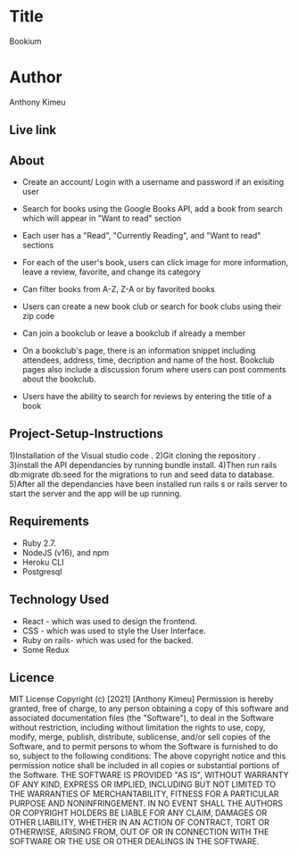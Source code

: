 # Title #

 Bookium

 # Author #

  Anthony Kimeu
  
 ## Live link
 
## About

 - Create an account/ Login with a username and password if an exisiting user

 - Search for books using the Google Books API, add a book from search which will appear in "Want to read" section

 - Each user has a "Read", "Currently Reading", and "Want to read" sections

 - For each of the user's book, users can click image for more information, leave a review, favorite, and change its category

 - Can filter books from A-Z, Z-A or by favorited books

 - Users can create a new book club or search for book clubs using their zip code

 - Can join a bookclub or leave a bookclub if already a member 

 - On a bookclub's page, there is an information snippet including attendees, address, time, decription and name of the host. Bookclub pages also include    a discussion forum where users can post comments about the bookclub.
 
  - Users have the ability to search for reviews by entering the title of a book
  
  ## Project-Setup-Instructions
1)Installation of the Visual studio code . 2)Git cloning the repository . 3)install the API dependancies by running bundle install. 4)Then run rails db:migrate db:seed for the migrations to run and seed data to database. 5)After all the dependancies have been installed run rails s or rails server to start the server and the app will be up running.



## Requirements

- Ruby 2.7. 
- NodeJS (v16), and npm
- Heroku CLI
- Postgresql


## Technology  Used

* React - which was used to design the frontend.
* CSS - which was used to style the User Interface.
* Ruby on rails- which was used for the backed.
* Some Redux

## Licence
MIT License
Copyright (c) [2021] [Anthony Kimeu]
Permission is hereby granted, free of charge, to any person obtaining a copy
of this software and associated documentation files (the "Software"), to deal
in the Software without restriction, including without limitation the rights
to use, copy, modify, merge, publish, distribute, sublicense, and/or sell
copies of the Software, and to permit persons to whom the Software is
furnished to do so, subject to the following conditions:
The above copyright notice and this permission notice shall be included in all
copies or substantial portions of the Software.
THE SOFTWARE IS PROVIDED "AS IS", WITHOUT WARRANTY OF ANY KIND, EXPRESS OR
IMPLIED, INCLUDING BUT NOT LIMITED TO THE WARRANTIES OF MERCHANTABILITY,
FITNESS FOR A PARTICULAR PURPOSE AND NONINFRINGEMENT. IN NO EVENT SHALL THE
AUTHORS OR COPYRIGHT HOLDERS BE LIABLE FOR ANY CLAIM, DAMAGES OR OTHER
LIABILITY, WHETHER IN AN ACTION OF CONTRACT, TORT OR OTHERWISE, ARISING FROM,
OUT OF OR IN CONNECTION WITH THE SOFTWARE OR THE USE OR OTHER DEALINGS IN THE
SOFTWARE.
